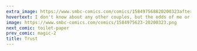 ```yaml
---
extra_image: https://www.smbc-comics.com/comics/158497568820200323after.png
hovertext: I don't know about any other couples, but the odds of me or my wife successfully doing a trust game are negative.
image: https://www.smbc-comics.com/comics/1584975623-20200323.png
next_comic: toilet-paper
prev_comic: magic-2
title: Trust
---
```



